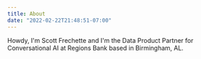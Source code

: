 ```yaml
---
title: About
date: "2022-02-22T21:48:51-07:00"
---
```


Howdy, I'm Scott Frechette and I'm the Data Product Partner for Conversational AI at Regions Bank based in Birmingham, AL. 
